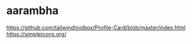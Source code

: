 # aarambha

https://github.com/tailwindtoolbox/Profile-Card/blob/master/index.html
https://simpleicons.org/